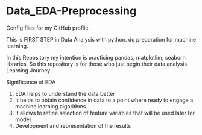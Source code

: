 # Data_EDA-Preprocessing
Config files for my GitHub profile.

This is FIRST STEP in Data Analysis with python. do preparation for machine learning.

In this Repository my intention is practicing pandas, matplotlim, seaborn libraries. So this repository is for those who just begin their data analysis Learning Journey.

Significance of EDA
1. EDA helps to understand the data better
2. It helps to obtain confidence in data to a point where ready to engage a machine learning algorithms.
3. It allows to refine selection of feature variables that will be used later for model.
4. Development and representation of the results
